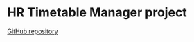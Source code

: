# HR Timetable Manager project
[GitHub repository](https://github.com/antonbergit/hr_timetable_manager.git)